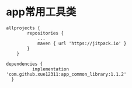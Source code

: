 # app常用工具类
```
allprojects {
		repositories {
			...
			maven { url 'https://jitpack.io' }
		}
	}
```

  ```
  dependencies {
	        implementation 'com.github.xue12311:app_common_library:1.1.2'
	}
  ```